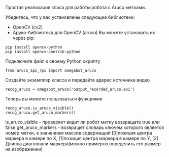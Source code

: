 Простая реализация класа для работы робота с Aruco метками.

Убедитесь, что у вас установлены следующие библиотеки:
- OpenCV (cv2)
- Аруко-библиотека для OpenCV (aruco)
Вы можете установить их через pip:
```
pip install opencv-python
pip install opencv-contrib-python
```
Подключите файл к своему Python скрипту
```
from aruco_api_rpi import omegabot_aruco
```
Создайте экземпляр класса и передайте адерес источника видео
```
recog_aruco = omegabot_aruco('output_recorded_aruco.avi')
```

 Теперь вы можете пользоваться функциями
 ```
recog_aruco.is_aruco_visible()
recog_aruco.get_aruco_markers()
```
is_aruco_visible - проверяет видит ли робот  метку возвращате true или false
get_aruco_markers - возвращет словарь ключем которого является номер метки,
а значением массив содержащий [0]позиция центра маркера в камере по X,
[1]позиция центра маркера в камере по Y, [2] Длинна диаголнали маркера(можно примерно определить его размер на изображении)
